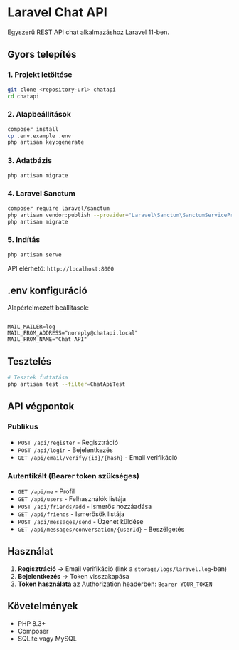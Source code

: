 # Laravel Chat API

Egyszerű REST API chat alkalmazáshoz Laravel 11-ben.

## Gyors telepítés

### 1. Projekt letöltése

```bash
git clone <repository-url> chatapi
cd chatapi
```

### 2. Alapbeállítások

```bash
composer install
cp .env.example .env
php artisan key:generate
```

### 3. Adatbázis

```bash
php artisan migrate
```

### 4. Laravel Sanctum

```bash
composer require laravel/sanctum
php artisan vendor:publish --provider="Laravel\Sanctum\SanctumServiceProvider"
php artisan migrate
```

### 5. Indítás

```bash
php artisan serve
```

API elérhető: `http://localhost:8000`

## .env konfiguráció

Alapértelmezett beállítások:

```env

MAIL_MAILER=log
MAIL_FROM_ADDRESS="noreply@chatapi.local"
MAIL_FROM_NAME="Chat API"
```

## Tesztelés

```bash
# Tesztek futtatása
php artisan test --filter=ChatApiTest

```

## API végpontok

### Publikus

-   `POST /api/register` - Regisztráció
-   `POST /api/login` - Bejelentkezés
-   `GET /api/email/verify/{id}/{hash}` - Email verifikáció

### Autentikált (Bearer token szükséges)

-   `GET /api/me` - Profil
-   `GET /api/users` - Felhasználók listája
-   `POST /api/friends/add` - Ismerős hozzáadása
-   `GET /api/friends` - Ismerősök listája
-   `POST /api/messages/send` - Üzenet küldése
-   `GET /api/messages/conversation/{userId}` - Beszélgetés

## Használat

1. **Regisztráció** → Email verifikáció (link a `storage/logs/laravel.log`-ban)
2. **Bejelentkezés** → Token visszakapása
3. **Token használata** az Authorization headerben: `Bearer YOUR_TOKEN`

## Követelmények

-   PHP 8.3+
-   Composer
-   SQLite vagy MySQL
